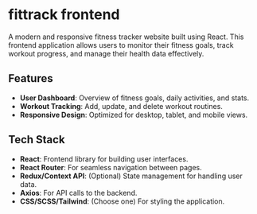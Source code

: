 # fittrack frontend

A modern and responsive fitness tracker website built using React. This frontend application allows users to monitor their fitness goals, track workout progress, and manage their health data effectively.

## Features

- **User Dashboard**: Overview of fitness goals, daily activities, and stats.
- **Workout Tracking**: Add, update, and delete workout routines.
- **Responsive Design**: Optimized for desktop, tablet, and mobile views.

## Tech Stack

- **React**: Frontend library for building user interfaces.
- **React Router**: For seamless navigation between pages.
- **Redux/Context API**: (Optional) State management for handling user data.
- **Axios**: For API calls to the backend.
- **CSS/SCSS/Tailwind**: (Choose one) For styling the application.
